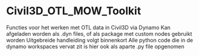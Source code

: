 # Civil3D_OTL_MOW_Toolkit
Functies voor het werken met OTL data in Civil3D via Dynamo
Kan afgeladen worden als .dyn files,
of als package met custom nodes gebruikt worden 
Uitgebreide handleiding volgt binnenkort
Alle python code die in de dynamo workspaces vervat zit is hier ook als aparte .py file opgenomen
